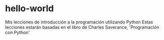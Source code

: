 # hello-world
Mis lecciones de introducción a la programación utilizando Python
Estas lecciones estarán basadas en el libro de Charles Saverance, 'Programación con Python'
